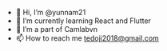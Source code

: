 - 👋 Hi, I’m @yunnam21
- 🌱 I’m currently learning React and Flutter
- 💞️ I’m a part of Camlabvn
- 📫 How to reach me tedoji2018@gmail.com

<!---
yunnam21/yunnam21 is a ✨ special ✨ repository because its `README.md` (this file) appears on your GitHub profile.
You can click the Preview link to take a look at your changes.
--->
